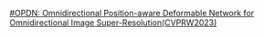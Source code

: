 [#OPDN: Omnidirectional Position-aware Deformable Network for Omnidirectional Image Super-Resolution(CVPRW2023)](https://arxiv.org/abs/2304.13471)

